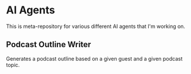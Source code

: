 # AI Agents

This is meta-repository for various different AI agents that I'm working on.

## Podcast Outline Writer

Generates a podcast outline based on a given guest and a given podcast topic.
